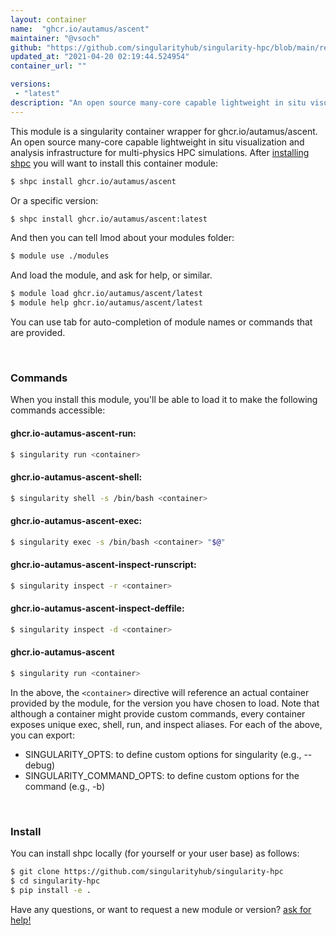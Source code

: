 ```yaml
---
layout: container
name:  "ghcr.io/autamus/ascent"
maintainer: "@vsoch"
github: "https://github.com/singularityhub/singularity-hpc/blob/main/registry/ghcr.io/autamus/ascent/container.yaml"
updated_at: "2021-04-20 02:19:44.524954"
container_url: ""

versions:
 - "latest"
description: "An open source many-core capable lightweight in situ visualization and analysis infrastructure for multi-physics HPC simulations."
---
```


This module is a singularity container wrapper for ghcr.io/autamus/ascent.
An open source many-core capable lightweight in situ visualization and analysis infrastructure for multi-physics HPC simulations.
After [installing shpc](#install) you will want to install this container module:

```bash
$ shpc install ghcr.io/autamus/ascent
```

Or a specific version:

```bash
$ shpc install ghcr.io/autamus/ascent:latest
```

And then you can tell lmod about your modules folder:

```bash
$ module use ./modules
```

And load the module, and ask for help, or similar.

```bash
$ module load ghcr.io/autamus/ascent/latest
$ module help ghcr.io/autamus/ascent/latest
```

You can use tab for auto-completion of module names or commands that are provided.

<br>

### Commands

When you install this module, you'll be able to load it to make the following commands accessible:

#### ghcr.io-autamus-ascent-run:

```bash
$ singularity run <container>
```

#### ghcr.io-autamus-ascent-shell:

```bash
$ singularity shell -s /bin/bash <container>
```

#### ghcr.io-autamus-ascent-exec:

```bash
$ singularity exec -s /bin/bash <container> "$@"
```

#### ghcr.io-autamus-ascent-inspect-runscript:

```bash
$ singularity inspect -r <container>
```

#### ghcr.io-autamus-ascent-inspect-deffile:

```bash
$ singularity inspect -d <container>
```



#### ghcr.io-autamus-ascent

```bash
$ singularity run <container>
```


In the above, the `<container>` directive will reference an actual container provided
by the module, for the version you have chosen to load. Note that although a container
might provide custom commands, every container exposes unique exec, shell, run, and
inspect aliases. For each of the above, you can export:

 - SINGULARITY_OPTS: to define custom options for singularity (e.g., --debug)
 - SINGULARITY_COMMAND_OPTS: to define custom options for the command (e.g., -b)

<br>
  
### Install

You can install shpc locally (for yourself or your user base) as follows:

```bash
$ git clone https://github.com/singularityhub/singularity-hpc
$ cd singularity-hpc
$ pip install -e .
```

Have any questions, or want to request a new module or version? [ask for help!](https://github.com/singularityhub/singularity-hpc/issues)